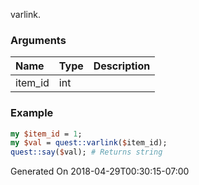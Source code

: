 varlink.
### Arguments
**Name**|**Type**|**Description**
:---|:---|:---
item_id|int|

### Example

```perl
my $item_id = 1;
my $val = quest::varlink($item_id);
quest::say($val); # Returns string
```


Generated On 2018-04-29T00:30:15-07:00